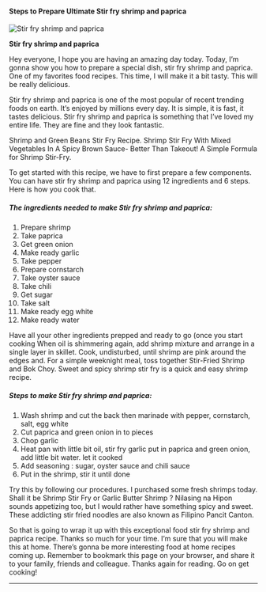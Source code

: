             

#### Steps to Prepare Ultimate Stir fry shrimp and paprica

![Stir fry shrimp and paprica](https://img-global.cpcdn.com/recipes/b5619bbddcc70166/751x532cq70/stir-fry-shrimp-and-paprica-recipe-main-photo.jpg)

**Stir fry shrimp and paprica**

Hey everyone, I hope you are having an amazing day today. Today, I’m gonna show you how to prepare a special dish, stir fry shrimp and paprica. One of my favorites food recipes. This time, I will make it a bit tasty. This will be really delicious.

Stir fry shrimp and paprica is one of the most popular of recent trending foods on earth. It’s enjoyed by millions every day. It is simple, it is fast, it tastes delicious. Stir fry shrimp and paprica is something that I’ve loved my entire life. They are fine and they look fantastic.

Shrimp and Green Beans Stir Fry Recipe. Shrimp Stir Fry With Mixed Vegetables In A Spicy Brown Sauce- Better Than Takeout! A Simple Formula for Shrimp Stir-Fry.

To get started with this recipe, we have to first prepare a few components. You can have stir fry shrimp and paprica using 12 ingredients and 6 steps. Here is how you cook that.

##### The ingredients needed to make Stir fry shrimp and paprica:

1.  Prepare shrimp
2.  Take paprica
3.  Get green onion
4.  Make ready garlic
5.  Take pepper
6.  Prepare cornstarch
7.  Take oyster sauce
8.  Take chili
9.  Get sugar
10.  Take salt
11.  Make ready egg white
12.  Make ready water

Have all your other ingredients prepped and ready to go (once you start cooking When oil is shimmering again, add shrimp mixture and arrange in a single layer in skillet. Cook, undisturbed, until shrimp are pink around the edges and. For a simple weeknight meal, toss together Stir-Fried Shrimp and Bok Choy. Sweet and spicy shrimp stir fry is a quick and easy shrimp recipe.

##### Steps to make Stir fry shrimp and paprica:

1.  Wash shrimp and cut the back then marinade with pepper, cornstarch, salt, egg white
2.  Cut paprica and green onion in to pieces
3.  Chop garlic
4.  Heat pan with little bit oil, stir fry garlic put in paprica and green onion, add little bit water. let it cooked
5.  Add seasoning : sugar, oyster sauce and chili sauce
6.  Put in the shrimp, stir it until done

Try this by following our procedures. I purchased some fresh shrimps today. Shall it be Shrimp Stir Fry or Garlic Butter Shrimp ? Nilasing na Hipon sounds appetizing too, but I would rather have something spicy and sweet. These addicting stir fried noodles are also known as Filipino Pancit Canton.

So that is going to wrap it up with this exceptional food stir fry shrimp and paprica recipe. Thanks so much for your time. I’m sure that you will make this at home. There’s gonna be more interesting food at home recipes coming up. Remember to bookmark this page on your browser, and share it to your family, friends and colleague. Thanks again for reading. Go on get cooking!

* * *